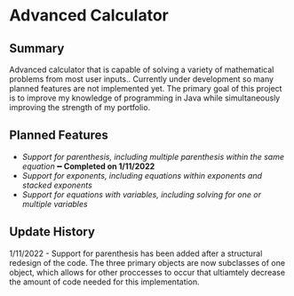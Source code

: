 # Advanced Calculator
## Summary
Advanced calculator that is capable of solving a variety of mathematical problems from most user inputs.. Currently under development so many planned features are not implemented yet. The primary goal of this project is to improve my knowledge of programming in Java while simultaneously improving the strength of my portfolio.

## Planned Features
- *Support for parenthesis, including multiple parenthesis within the same equation* ━ **Completed on 1/11/2022**
- *Support for exponents, including equations within exponents and stacked exponents*
- *Support for equations with variables, including solving for one or multiple variables*


## Update History
1/11/2022 - Support for parenthesis has been added after a structural redesign of the code. The three primary objects are now subclasses of one object, which allows for other proccesses to occur that ultiamtely decrease the amount of code needed for this implementation.
